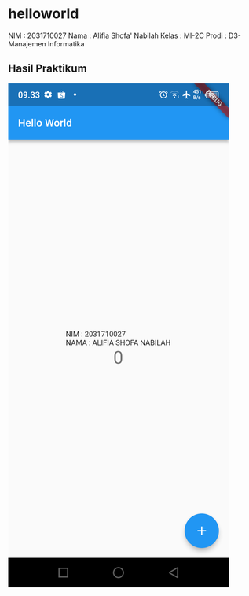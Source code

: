 # helloworld

NIM     : 2031710027
Nama    : Alifia Shofa' Nabilah
Kelas   : MI-2C
Prodi   : D3-Manajemen Informatika

## Hasil Praktikum
![Screenshot Dashboard Oracle](img/schot1.png)